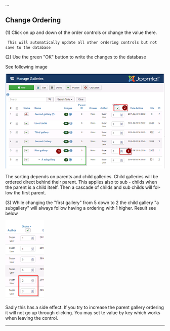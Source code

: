 ...

## Change Ordering

(1) Click on up and down of the order controls or change the value there.

     This will automatically update all other ordering controls but not save to the database

(2) Use the green "OK" button to write the changes to the database

See following image

![Ordering ](https://github.com/RSGallery2/RSGallery2_Project/blob/master/Documentation/ImagesUsedInDoc/galleries.listView.order.01.png?raw=true)


<span class="short_text" lang="en"><span class="">The sorting depends on parents and child galleries. Child galleries will be ordered direct behind their parent. This applies also to sub - childs when the parent is a child itself. Then a cascade of childs and sub childs will follow the first parent.<br /></span></span></p>
<span class="short_text" lang="en"><span class="">(3) While changing the "first gallery" from 5 down to 2 the child gallery "a subgallery" will always follow having a ordering with 1 higher. Result see below<br /></span></span></p>


<img src="https://github.com/RSGallery2/RSGallery2_Project/blob/master/Documentation/ImagesUsedInDoc/galleries.listView.order.02.png?raw=true" width="122" height="248" />

Sadly this has a side effect. If you try to increase the parent gallery ordering it will not go up through clicking. You may set te value by key which works when leaving the control.
 >


---
